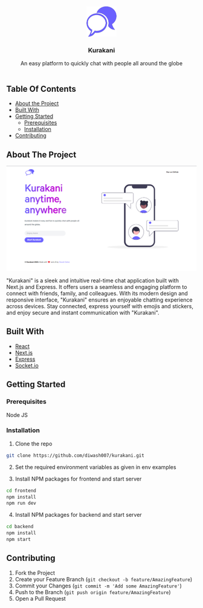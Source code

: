 <br/>
<p align="center">
  <a href="https://kura-kani.vercel.app">
    <img src="frontend/public/images/logo.png" alt="Logo" width="80" height="80">
  </a>

  <h3 align="center">Kurakani</h3>

  <p align="center">
    An easy platform to quickly chat with people all around the globe
    <br/>
    <br/>
  </p>
</p>

## Table Of Contents

- [About the Project](#about-the-project)
- [Built With](#built-with)
- [Getting Started](#getting-started)
  - [Prerequisites](#prerequisites)
  - [Installation](#installation)
- [Contributing](#contributing)

## About The Project

![Screen Shot](docs/images/screenshot.png)

"Kurakani" is a sleek and intuitive real-time chat application built with Next.js and Express. It offers users a seamless and engaging platform to connect with friends, family, and colleagues. With its modern design and responsive interface, "Kurakani" ensures an enjoyable chatting experience across devices. Stay connected, express yourself with emojis and stickers, and enjoy secure and instant communication with "Kurakani".

## Built With

- [React](https://react.dev/)
- [Next.js](https://nextjs.org/)
- [Express](https://expressjs.com/)
- [Socket.io](https://www.npmjs.com/package/socket.io)

## Getting Started

### Prerequisites

Node JS

### Installation

1. Clone the repo

```sh
git clone https://github.com/diwash007/kurakani.git

```

2. Set the required environment variables as given in env examples

3. Install NPM packages for frontend and start server

```sh
cd frontend
npm install
npm run dev
```

4. Install NPM packages for backend and start server

```sh
cd backend
npm install
npm start
```

## Contributing

1. Fork the Project
2. Create your Feature Branch (`git checkout -b feature/AmazingFeature`)
3. Commit your Changes (`git commit -m 'Add some AmazingFeature'`)
4. Push to the Branch (`git push origin feature/AmazingFeature`)
5. Open a Pull Request

